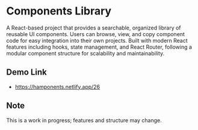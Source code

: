 # Components Library

A React-based project that provides a searchable, organized library of reusable UI components. Users can browse, view, and copy component code for easy integration into their own projects. Built with modern React features including hooks, state management, and React Router, following a modular component structure for scalability and maintainability.

## Demo Link

- https://hamponents.netlify.app/26

## Note

This is a work in progress; features and structure may change.
